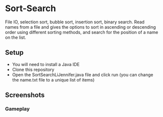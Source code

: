 # Sort-Search
File IO, selection sort, bubble sort, insertion sort, binary search. Read names from a file and gives the options to sort in ascending or descending order using different sorting methods, and search for the position of a name on the list.

## Setup
  * You will need to install a Java IDE
  * Clone this repository
  * Open the SortSearchLiJennifer.java file and click run (you can change the name.txt file to a unique list of items)
  
## Screenshots
### Gameplay

